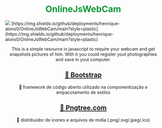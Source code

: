 <h1 style="text-align: center; color: #0f9936;">OnlineJsWebCam</h1>

<img src="https://img.shields.io/static/v1?label=Build&message=Build Process&color=7159c1&style=for-the-badge&logo=ghost"/>
[https://img.shields.io/github/deployments/henrique-alons0/OnlineJsWebCam/main?style=plastic](https://img.shields.io/github/deployments/henrique-alons0/OnlineJsWebCam/main?style=plastic)

<p align="center">This is a simple resource in javascript to require your webcam and get snapshots pictures of him. With it you could register yout photographies and save in yout computer.</p>

<h2 align="center">
    <a href="https://getbootstrap.com/">🔗 Bootstrap</a>
</h2>
<p align="center">🚀 framework de código aberto utilizado na componentização e empacotamento de estilos</p>
<h2 align="center">
    <a href="https://.pngtree.com/so/camera">🔗 Pngtree.com</a>
</h2>
<p align="center">🚀 distribuidor de icones e arquivos de midia (.png/.svg/.jpeg/.ico)</p>
